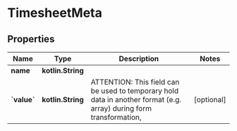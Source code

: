 
# TimesheetMeta

## Properties
Name | Type | Description | Notes
------------ | ------------- | ------------- | -------------
**name** | **kotlin.String** |  | 
**&#x60;value&#x60;** | **kotlin.String** | ATTENTION: This field can be used to temporary hold data in another format (e.g. array) during form transformation, |  [optional]



